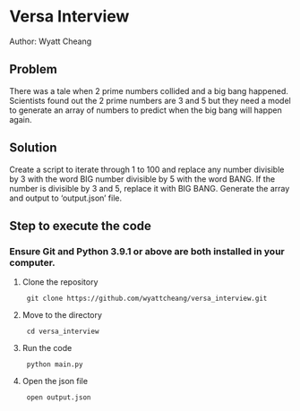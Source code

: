 # Versa Interview
Author: Wyatt Cheang

## Problem
There was a tale when 2 prime numbers collided and a big bang happened. Scientists found out the 2 prime numbers are 3 and 5 but they need a model to generate an array of numbers to predict when the big bang will happen again.

## Solution
Create a script to iterate through 1 to 100 and replace any number divisible by 3 with the word BIG number divisible by 5 with the word BANG. If the number is divisible by 3 and 5, replace it with BIG BANG. Generate the array and output to ‘output.json’ file.

## Step to execute the code

### Ensure Git and Python 3.9.1 or above are both installed in your computer.

1. Clone the repository

        git clone https://github.com/wyattcheang/versa_interview.git

2. Move to the directory

        cd versa_interview

3. Run the code

        python main.py

4. Open the json file

        open output.json